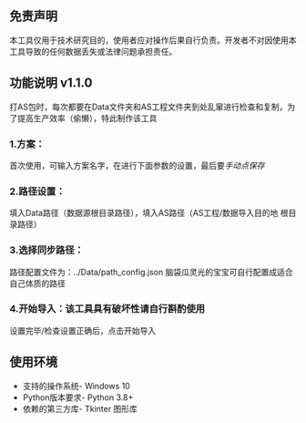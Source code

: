 ## 免责声明
本工具仅用于技术研究目的，使用者应对操作后果自行负责。开发者不对因使用本工具导致的任何数据丢失或法律问题承担责任。

## 功能说明 v1.1.0
打AS包时，每次都要在Data文件夹和AS工程文件夹到处乱窜进行检查和复制，为了提高生产效率（偷懒），特此制作该工具
### 1.方案：
   首次使用，可输入方案名字，在进行下面参数的设置，最后要*手动点保存*
### 2.路径设置：
   填入Data路径（数据源根目录路径），填入AS路径（AS工程/数据导入目的地 根目录路径）
### 3.选择同步路径：
  路径配置文件为：../Data/path_config.json 脑袋瓜灵光的宝宝可自行配置成适合自己体质的路径
### 4.开始导入：**该工具具有破坏性**请自行斟酌使用
   设置完毕/检查设置正确后，点击开始导入

## 使用环境
- 支持的操作系统- Windows 10
- Python版本要求- Python 3.8+
- 依赖的第三方库- Tkinter 图形库

